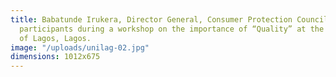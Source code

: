 ```yaml
---
title: Babatunde Irukera, Director General, Consumer Protection Council (CPC) addressing
  participants during a workshop on the importance of “Quality” at the University
  of Lagos, Lagos.
image: "/uploads/unilag-02.jpg"
dimensions: 1012x675
---
```


